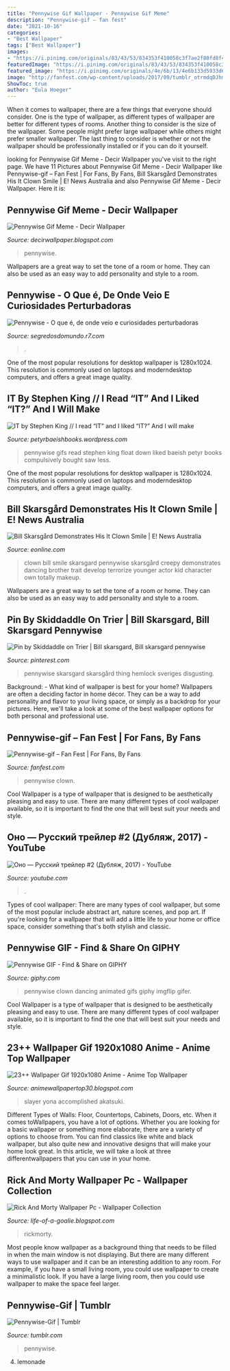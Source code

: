 ```yaml
---
title: "Pennywise Gif Wallpaper - Pennywise Gif Meme"
description: "Pennywise-gif – fan fest"
date: "2021-10-16"
categories:
- "Best Wallpaper"
tags: ["Best Wallpaper"]
images:
- "https://i.pinimg.com/originals/83/43/53/834353f410058c3f7ae2f80fd8f4a26c.gif"
featuredImage: "https://i.pinimg.com/originals/83/43/53/834353f410058c3f7ae2f80fd8f4a26c.gif"
featured_image: "https://i.pinimg.com/originals/4e/6b/13/4e6b133d5933d69abb246cf0035b9fd1.jpg"
image: "http://fanfest.com/wp-content/uploads/2017/09/tumblr_otrmdqDJhm1qkjsuxo5_540.gif"
ShowToc: true
author: "Eula Hoeger"
---
```



When it comes to wallpaper, there are a few things that everyone should consider. One is the type of wallpaper, as different types of wallpaper are better for different types of rooms. Another thing to consider is the size of the wallpaper. Some people might prefer large wallpaper while others might prefer smaller wallpaper. The last thing to consider is whether or not the wallpaper should be professionally installed or if you can do it yourself.

	

		
looking for Pennywise Gif Meme - Decir Wallpaper you've visit to the right page. We have 11 Pictures about Pennywise Gif Meme - Decir Wallpaper like Pennywise-gif – Fan Fest | For Fans, By Fans, Bill Skarsgård Demonstrates His It Clown Smile | E! News Australia and also Pennywise Gif Meme - Decir Wallpaper. Here it is:
		
    
## Pennywise Gif Meme - Decir Wallpaper

<img loading=lazy src="https://media1.giphy.com/media/13AU33EspJuPTy/giphy.gif" onerror="this.onerror=null;this.src='https://tse4.mm.bing.net/th?id=OIP.3iU_QvFZTLAlKM_Uy-ZSQAHaD8&amp;pid=15.1';" alt="Pennywise Gif Meme - Decir Wallpaper">

_Source: decirwallpaper.blogspot.com_

>pennywise. 

	

Wallpapers are a great way to set the tone of a room or home. They can also be used as an easy way to add personality and style to a room.

    
## Pennywise - O Que é, De Onde Veio E Curiosidades Perturbadoras

<img loading=lazy src="https://segredosdomundo.r7.com/wp-content/uploads/2019/09/pennywise-detalhes-fundamentais-que-nao-aparecem-nos-filmes-3.jpg" onerror="this.onerror=null;this.src='https://tse3.mm.bing.net/th?id=OIP.DDOrZF5Kjw-spBNkmizq7gHaEK&amp;pid=15.1';" alt="Pennywise - O que é, de onde veio e curiosidades perturbadoras">

_Source: segredosdomundo.r7.com_

>. 

	

One of the most popular resolutions for desktop wallpaper is 1280x1024. This resolution is commonly used on laptops and moderndesktop computers, and offers a great image quality.

    
## IT By Stephen King // I Read “IT” And I Liked “IT?” And I Will Make

<img loading=lazy src="https://68.media.tumblr.com/58df578ca9d7f2cbb34417c8bd60d602/tumblr_oujtspehMu1vih62do3_500.gif" onerror="this.onerror=null;this.src='https://tse3.mm.bing.net/th?id=OIP.Zq25nXtpni5hKWOT4k1HkgHaC4&amp;pid=15.1';" alt="IT by Stephen King // I read “IT” and I liked “IT?” And I will make">

_Source: petyrbaeishbooks.wordpress.com_

>pennywise gifs read stephen king float down liked baeish petyr books compulsively bought saw less. 

	

One of the most popular resolutions for desktop wallpaper is 1280x1024. This resolution is commonly used on laptops and moderndesktop computers, and offers a great image quality.

    
## Bill Skarsgård Demonstrates His It Clown Smile | E! News Australia

<img loading=lazy src="https://akns-images.eonline.com/eol_images/Entire_Site/201788/rs_1080x1920-170908112750-1080x1920-it-clown.cm.9817.jpg?fit=inside|900:auto&amp;output-quality=90" onerror="this.onerror=null;this.src='https://tse2.mm.bing.net/th?id=OIP.OdyjPQETP6MVe7M0HoImlgHaNK&amp;pid=15.1';" alt="Bill Skarsgård Demonstrates His It Clown Smile | E! News Australia">

_Source: eonline.com_

>clown bill smile skarsgard pennywise skarsgård creepy demonstrates dancing brother trait develop terrorize younger actor kid character own totally makeup. 

	

Wallpapers are a great way to set the tone of a room or home. They can also be used as an easy way to add personality and style to a room.

    
## Pin By Skiddaddle On Trier | Bill Skarsgard, Bill Skarsgard Pennywise

<img loading=lazy src="https://i.pinimg.com/originals/4e/6b/13/4e6b133d5933d69abb246cf0035b9fd1.jpg" onerror="this.onerror=null;this.src='https://tse3.mm.bing.net/th?id=OIP.rwa-RxIdUMUY80hg5G8euAHaI8&amp;pid=15.1';" alt="Pin by Skiddaddle on Trier | Bill skarsgard, Bill skarsgard pennywise">

_Source: pinterest.com_

>pennywise skarsgard skarsgård thing hemlock sveriges disgusting. 

	

Background: - What kind of wallpaper is best for your home?
Wallpapers are often a deciding factor in home décor. They can be a way to add personality and flavor to your living space, or simply as a backdrop for your pictures. Here, we'll take a look at some of the best wallpaper options for both personal and professional use.

    
## Pennywise-gif – Fan Fest | For Fans, By Fans

<img loading=lazy src="http://fanfest.com/wp-content/uploads/2017/09/tumblr_otrmdqDJhm1qkjsuxo5_540.gif" onerror="this.onerror=null;this.src='https://tse2.mm.bing.net/th?id=OIP.sr3PobpyNXJA15LFxBkiVwHaDF&amp;pid=15.1';" alt="Pennywise-gif – Fan Fest | For Fans, By Fans">

_Source: fanfest.com_

>pennywise clown. 

	

Cool Wallpaper is a type of wallpaper that is designed to be aesthetically pleasing and easy to use. There are many different types of cool wallpaper available, so it is important to find the one that will best suit your needs and style.

    
## Оно — Русский трейлер #2 (Дубляж, 2017) - YouTube

<img loading=lazy src="https://i.ytimg.com/vi/bWkSUCMjPnc/maxresdefault.jpg" onerror="this.onerror=null;this.src='https://tse3.mm.bing.net/th?id=OIP.yYAxURupZtt25hc9EWwrJQHaEK&amp;pid=15.1';" alt="Оно — Русский трейлер #2 (Дубляж, 2017) - YouTube">

_Source: youtube.com_

>. 

	

Types of cool wallpaper:
There are many types of cool wallpaper, but some of the most popular include abstract art, nature scenes, and pop art. If you're looking for a wallpaper that will add a little life to your home or office space, consider something that's both stylish and classic.

    
## Pennywise GIF - Find &amp; Share On GIPHY

<img loading=lazy src="https://media.giphy.com/media/Ikj2Zla55Rew/giphy.gif" onerror="this.onerror=null;this.src='https://tse3.mm.bing.net/th?id=OIP.AUzLiWbArJAEpPdU0qVSawHaFj&amp;pid=15.1';" alt="Pennywise GIF - Find &amp; Share on GIPHY">

_Source: giphy.com_

>pennywise clown dancing animated gifs giphy imgflip gifer. 

	

Cool Wallpaper is a type of wallpaper that is designed to be aesthetically pleasing and easy to use. There are many different types of cool wallpaper available, so it is important to find the one that will best suit your needs and style.

    
## 23++ Wallpaper Gif 1920x1080 Anime - Anime Top Wallpaper

<img loading=lazy src="https://media.giphy.com/media/wLx2MBzC1ckak/giphy.gif" onerror="this.onerror=null;this.src='https://tse3.mm.bing.net/th?id=OIP.jMPFnZyDlCzF-nCevwN4zQHaEL&amp;pid=15.1';" alt="23++ Wallpaper Gif 1920x1080 Anime - Anime Top Wallpaper">

_Source: animewallpapertop30.blogspot.com_

>slayer yona accomplished akatsuki. 

	

Different Types of Walls: Floor, Countertops, Cabinets, Doors, etc.
When it comes toWallpapers, you have a lot of options. Whether you are looking for a basic wallpaper or something more elaborate, there are a variety of options to choose from. You can find classics like white and black wallpaper, but also quite new and innovative designs that will make your home look great. In this article, we will take a look at three differentwallpapers that you can use in your home.

    
## Rick And Morty Wallpaper Pc - Wallpaper Collection

<img loading=lazy src="https://i.pinimg.com/originals/83/43/53/834353f410058c3f7ae2f80fd8f4a26c.gif" onerror="this.onerror=null;this.src='https://tse1.mm.bing.net/th?id=OIP.qVKSmOVhz9XVIfOstMshWgHaEJ&amp;pid=15.1';" alt="Rick And Morty Wallpaper Pc - Wallpaper Collection">

_Source: life-of-a-goalie.blogspot.com_

>rickmorty. 

	

Most people know wallpaper as a background thing that needs to be filled in when the main window is not displaying. But there are many different ways to use wallpaper and it can be an interesting addition to any room. For example, if you have a small living room, you could use wallpaper to create a minimalistic look. If you have a large living room, then you could use wallpaper to make the space feel larger.

    
## Pennywise-Gif | Tumblr

<img loading=lazy src="https://68.media.tumblr.com/28a0df45e018b6723d7db37817930cb1/tumblr_ow7o58PmbD1vfj38uo2_500.gif" onerror="this.onerror=null;this.src='https://tse1.mm.bing.net/th?id=OIP.kmp6-N0ipQKLbVxIcKKwAAHaC5&amp;pid=15.1';" alt="Pennywise-Gif | Tumblr">

_Source: tumblr.com_

>pennywise. 

	

4. lemonade 

